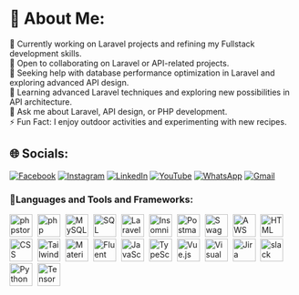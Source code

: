 # 💫 About Me:
🔭 Currently working on Laravel projects and refining my Fullstack development skills.<br>👯 Open to collaborating on Laravel or API-related projects.<br>🤝 Seeking help with database performance optimization in Laravel and exploring advanced API design.<br>🌱 Learning advanced Laravel techniques and exploring new possibilities in API architecture.<br>💬 Ask me about Laravel, API design, or PHP development.<br>⚡ Fun Fact: I enjoy outdoor activities and experimenting with new recipes.


## 🌐 Socials:
[![Facebook](https://img.shields.io/badge/Facebook-1877F2?style=for-the-badge&logo=facebook&logoColor=white)](https://facebook.com/mohamed.meghni.7) 
[![Instagram](https://img.shields.io/badge/Instagram-E4405F?style=for-the-badge&logo=instagram&logoColor=white
)](https://instagram.com/gts_meghni) 
[![LinkedIn](https://img.shields.io/badge/LinkedIn-0077B5?style=for-the-badge&logo=linkedin&logoColor=white
)](https://linkedin.com/in/mohamed-el-amine-meghni-1684a41a3) 
[![YouTube](https://img.shields.io/badge/YouTube-FF0000?style=for-the-badge&logo=youtube&logoColor=white)](https://youtube.com/@UCWjsxeQlGZmBMsQ9g6XKV-Q) 
[![WhatsApp](https://img.shields.io/badge/WhatsApp-25D366?style=for-the-badge&logo=whatsapp&logoColor=white)](https://wa.me/213549136722) 
[![Gmail](https://img.shields.io/badge/Gmail-D14836?style=for-the-badge&logo=gmail&logoColor=white)](mailto:meghni.mohamed.el.amine@gmail.com)


### 🧰Languages and Tools and Frameworks:
 <div>
 <div>
  <img style="margin-right: 5px;" width="40" src="https://www.svgrepo.com/show/354184/phpstorm.svg" alt="phpstorm" title="phpstorm"/>
  <img style="margin-right: 5px;" width="40" src="https://github.com/marwin1991/profile-technology-icons/assets/76662862/dbbc299a-8356-45e4-9d2e-a6c21b4569cf" alt="php (elephpant)" title="php (elephpant)"/>
  <img style="margin-right: 5px;" width="40" src="https://user-images.githubusercontent.com/25181517/183896128-ec99105a-ec1a-4d85-b08b-1aa1620b2046.png" alt="MySQL" title="MySQL"/>
  <img style="margin-right: 5px;" width="40" src="  https://www.svgrepo.com/show/303229/microsoft-sql-server-logo.svg" alt="SQL Server" title="SQL Server"/>
  <img style="margin-right: 5px;" width="40" src="https://github.com/marwin1991/profile-technology-icons/assets/25181517/afcf1c98-544e-41fb-bf44-edba5e62809a" alt="Laravel" title="Laravel"/>
  <img style="margin-right: 5px;" width="40" src="https://static-00.iconduck.com/assets.00/apps-insomnia-icon-2048x2048-2mq9u7v5.png" alt="Insomnia" title="Insomnia"/>
  <img style="margin-right: 5px;" width="40" src="https://user-images.githubusercontent.com/25181517/192109061-e138ca71-337c-4019-8d42-4792fdaa7128.png" alt="Postman" title="Postman"/>
  <img style="margin-right: 5px;" width="40" src="https://user-images.githubusercontent.com/25181517/186711335-a3729606-5a78-4496-9a36-06efcc74f800.png" alt="Swagger" title="Swagger"/>
  <img style="margin-right: 5px;" width="40" src="https://user-images.githubusercontent.com/25181517/183896132-54262f2e-6d98-41e3-8888-e40ab5a17326.png" alt="AWS" title="AWS"/>
  <img style="margin-right: 5px;" width="40" src="https://user-images.githubusercontent.com/25181517/192158954-f88b5814-d510-4564-b285-dff7d6400dad.png" alt="HTML" title="HTML"/>
  <img style="margin-right: 5px;" width="40" src="https://user-images.githubusercontent.com/25181517/183898674-75a4a1b1-f960-4ea9-abcb-637170a00a75.png" alt="CSS" title="CSS"/>
  <img style="margin-right: 5px;" width="40" src="https://user-images.githubusercontent.com/25181517/202896760-337261ed-ee92-4979-84c4-d4b829c7355d.png" alt="Tailwind CSS" title="Tailwind CSS"/>
  <img style="margin-right: 5px;" width="40" src="https://user-images.githubusercontent.com/25181517/189716058-71f74b6f-5936-40b5-92e3-00381e35ccb9.png" alt="Material Design" title="Material Design"/>
  <img style="margin-right: 5px;" width="40" src="https://upload.wikimedia.org/wikipedia/commons/thumb/2/25/Microsoft_icon.svg/1024px-Microsoft_icon.svg.png" alt="Fluent Design" title="Fluent Design"/>
  <img style="margin-right: 5px;" width="40" src="https://user-images.githubusercontent.com/25181517/117447155-6a868a00-af3d-11eb-9cfe-245df15c9f3f.png" alt="JavaScript" title="JavaScript"/>
  <img style="margin-right: 5px;" width="40" src="https://user-images.githubusercontent.com/25181517/183890598-19a0ac2d-e88a-4005-a8df-1ee36782fde1.png" alt="TypeScript" title="TypeScript"/>
  <img style="margin-right: 5px;" width="40" src="https://user-images.githubusercontent.com/25181517/117448124-a2da9800-af3e-11eb-85d2-bd1b69b65603.png" alt="Vue.js" title="Vue.js"/>
  <img style="margin-right: 5px;" width="40" src="https://user-images.githubusercontent.com/25181517/192108891-d86b6220-e232-423a-bf5f-90903e6887c3.png" alt="Visual Studio Code" title="Visual Studio Code"/>
  <img style="margin-right: 5px;" width="40" src="https://user-images.githubusercontent.com/25181517/183912952-83784e94-629d-4c34-a961-ae2ae795b662.png" alt="Jira" title="Jira"/>
    <img style="margin-right: 5px;" width="40" src="https://upload.wikimedia.org/wikipedia/commons/thumb/d/d5/Slack_icon_2019.svg/1024px-Slack_icon_2019.svg.png" alt="slack" title="slack"/>
  <img style="margin-right: 5px;" width="40" src="https://user-images.githubusercontent.com/25181517/183423507-c056a6f9-1ba8-4312-a350-19bcbc5a8697.png" alt="Python" title="Python"/>
  <img width="40" src="https://user-images.githubusercontent.com/25181517/223639822-2a01e63a-a7f9-4a39-8930-61431541bc06.png" alt="TensorFlow" title="TensorFlow"/>
</div>
</div>
